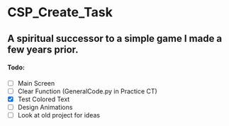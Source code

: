 # CSP_Create_Task
## A spiritual successor to a simple game I made a few years prior.



#### Todo:
- [ ] Main Screen
- [ ] Clear Function (GeneralCode.py in Practice CT)
- [x] Test Colored Text
- [ ] Design Animations
- [ ] Look at old project for ideas
